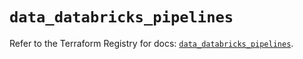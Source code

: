 # `data_databricks_pipelines`

Refer to the Terraform Registry for docs: [`data_databricks_pipelines`](https://registry.terraform.io/providers/databricks/databricks/1.52.0/docs/data-sources/pipelines).
